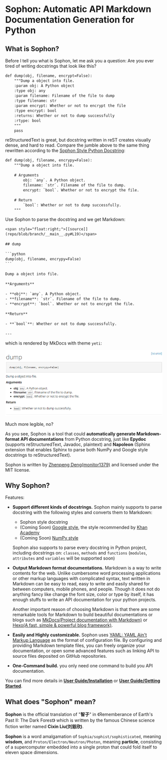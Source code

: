 # Sophon: Automatic API Markdown Documentation Generation for Python

## What is Sophon?

Before I tell you what is Sophon, let me ask you a question: 
Are you ever tired of writing docstrings that look like this?

```
def dump(obj, filename, encrypt=False):
    """Dump a object into file.
    :param obj: A Python object
    :type obj: any
    :param filename: Filename of the file to dump
    :type filename: str
    :param encrypt: Whether or not to encrypt the file
    :type encrypt: bool
    :returns: Whether or not to dump successfully 
    :rtype: bool
    """
    pass
```


reStructuredText is great, but docstring written in reST creates visually dense, and hard to read.
Compare the jumble above to the same thing rewritten according to the [Sophon Style Python Docstring][8]:

```
def dump(obj, filename, encrypy=False):
    """Dump a object into file.
    
    # Arguments
        obj: `any`. A Python object.
        filename: `str`. Filename of the file to dump.
        encrypt: `bool`. Whether or not to encrypt the file.
        
    # Return
        `bool`: Whether or not to dump successfully.
    """
```


Use Sophon to parse the docstring and we get Markdown:

~~~
<span style="float:right;">[[source]](repo/blob/branch/__main__.py#L19)</span>

## dump

```python
dump(obj, filename, encrypy=False)
```

Dump a object into file.

**Arguments**

- **obj**: `any`. A Python object.
- **filename**: `str`. Filename of the file to dump.
- **encrypt**: `bool`. Whether or not to encrypt the file.

**Return**

- **`bool`**: Whether or not to dump successfully.

---
~~~

which is rendered by MkDocs with theme `yeti`:

![dump()](img/dump_of_index.png)

Much more legible, no?

As you see, 
Sophon is a tool that could **automatically generate Markdown-format API documentations** from Python docstring,
just like **Epydoc** (supports reStructuredText, Javadoc, plaintext)
and **Napoleon** (Sphinx extension that enables Sphinx to parse both NumPy and Google 
style docstrings to reStructuredText).

Sophon is written by [Zhenpeng Deng(monitor1379)][1] and licensed under the MIT license.

## Why Sophon?

Features:
 
- **Support different kinds of docstrings.**
    Sophon mainly supports to parse docstring with the following styles and converts them to Markdown: 
    - Sophon style docstring
    - (Coming Soon) [Google style][4], the style recommended by [Khan Academy][5]
    - (Coming Soon) [NumPy style][6]
    
    Sophon also supports to parse every docstring in Python project,
    including docstrings on: `classes`, `methods` and `functions`
    (`modules`, `attributes` and `variables` will be supported soon)
    
    
- **Output Markdown format documentations.**
    Markdown is a way to write contents for the web.
    Unlike cumbersome word processing applications or other markup languages with complicated syntax,
    text written in Markdown can be easy to read, easy to write and easily shared for between computers, 
    mobile phones, and people. 
    Though it does not do anything fancy like change the font size, color or type by itself,
    it has enough stuffs to write an API documentation for your python projects.
    
    Another important reason of choosing Markdown is that there are some remarkable tools for Markdown
    to build beautiful documentations or blogs such as
    [MkDocs(Project documentation with Markdown)][2] or [Hexo(A fast, simple & powerful blog framework)][3].
   
- **Easily and Highly customizable.**
    Sophon uses [YAML: YAML Ain't Markup Language][7] as the format of configuration file.
    By configuring and providing Markdown template files, you can freely organize your documentation,
    or open some advanced features such as linking API to source files deposited on GitHub repositories.

- **One-Command build.** 
    you only need one command to build you API documentation.


You can find more details in **[User Guide/Installation](user_guide/installation.md)** or
**[User Guide/Getting Started](user_guide/getting_started.md)**.


## What does "Sophon" mean?

**Sophon** is the official translation of "**智子**" in 《Rememberance of Earth's Past II: The Dark Forest》
which is written by the famous Chinese science fiction writer named **Cixin Liu(刘慈欣)**.


**Sophon** is a word amalgamation of `Sophia/sophist/sophisticated`, meaning **wisdom**, 
and `Proton/Electron/Neutron/Photon`, meaning **particle**,
consisting of a supercomputer embedded into a single proton that could fold itself to eleven space dimensions.


[1]: https://github.com/monitor1379
[2]: http://www.mkdocs.org
[3]: https://hexo.io
[4]: http://sphinxcontrib-napoleon.readthedocs.io/en/latest/example_google.html#example-google
[5]: https://sites.google.com/a/khanacademy.org/forge/for-developers/styleguide/python#TOC-Docstrings
[6]: http://sphinxcontrib-napoleon.readthedocs.io/en/latest/example_numpy.html#example-numpy
[7]: http://www.yaml.org/
[8]: user_guide/sophon_style_python_docstrings

<!--

# Sophon: Python API文档(Markdown格式)自动生成工具

## 什么是Sophon?

Sophon是一个可以从Python docstring(文档字符串)中自动生成Markdown格式API文档的工具，
就像Epydoc(支持解析reStructuredText、Javadoc、plaintext格式的docstring)
与Napoleon(Sphinx的一个扩展工具，能够让Sphinx解析Google style和NumPy style的docstring)。

Sophon由[Zhenpeng Deng(monitor1379)][1]编写，使用MIT许可证作为软件授权条款。

## 为什么使用Sophon?

Sophon具有以下特点：

- **支持不同风格的Python docstring。**
    reStructuredText非常棒，但是用纯reST来写的Python docstring会造成视觉上的阅读障碍导致docstring难以阅读。
    所以Sophon支持以下几种风格的docstring并能够将其转换为Markdown文档：
    - Sophon风格
    - (即将支持) [Google style][4], 被[Khan Academy][5]所推荐使用的docstring风格
    - (即将支持) [NumPy style][6]
    
# TODO

-->